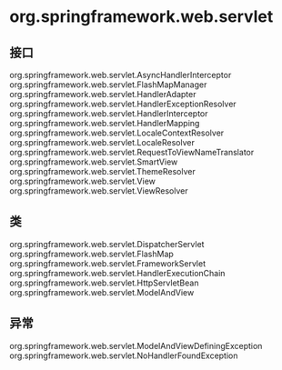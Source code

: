 # org.springframework.web.servlet

## 接口

org.springframework.web.servlet.AsyncHandlerInterceptor
org.springframework.web.servlet.FlashMapManager
org.springframework.web.servlet.HandlerAdapter
org.springframework.web.servlet.HandlerExceptionResolver
org.springframework.web.servlet.HandlerInterceptor
org.springframework.web.servlet.HandlerMapping
org.springframework.web.servlet.LocaleContextResolver
org.springframework.web.servlet.LocaleResolver
org.springframework.web.servlet.RequestToViewNameTranslator
org.springframework.web.servlet.SmartView
org.springframework.web.servlet.ThemeResolver
org.springframework.web.servlet.View
org.springframework.web.servlet.ViewResolver

## 类

org.springframework.web.servlet.DispatcherServlet
org.springframework.web.servlet.FlashMap
org.springframework.web.servlet.FrameworkServlet
org.springframework.web.servlet.HandlerExecutionChain
org.springframework.web.servlet.HttpServletBean
org.springframework.web.servlet.ModelAndView

## 异常

org.springframework.web.servlet.ModelAndViewDefiningException
org.springframework.web.servlet.NoHandlerFoundException




